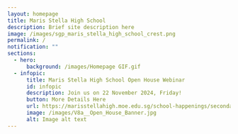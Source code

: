 ```yaml
---
layout: homepage
title: Maris Stella High School
description: Brief site description here
image: /images/sgp_maris_stella_high_school_crest.png
permalink: /
notification: ""
sections:
  - hero:
      background: /images/Homepage GIF.gif
  - infopic:
      title: Maris Stella High School Open House Webinar
      id: infopic
      description: Join us on 22 November 2024, Friday!
      button: More Details Here
      url: https://marisstellahigh.moe.edu.sg/school-happenings/secondary/announcements/
      image: /images/V8a__Open_House_Banner.jpg
      alt: Image alt text
---
```

